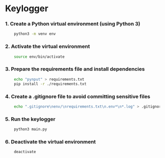 #  Keylogger

### 1. Create a Python virtual environment (using Python 3)
```bash
    python3 -m venv env
```

### 2. Activate the virtual environment
```bash
    source env/bin/activate
```

### 3. Prepare the requirements file and install dependencies
```bash
    echo "pynput" > requirements.txt
    pip install -r ./requirements.txt
```

### 4. Create a .gitignore file to avoid committing sensitive files
```bash
    echo ".gitignore\nenv/\nrequirements.txt\n.env*\n*.log" > .gitignore
```

### 5. Run the keylogger
```bash
    python3 main.py
```

### 6. Deactivate the virtual environment
```bash
    deactivate
```